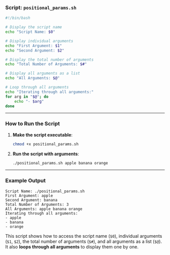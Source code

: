 ### **Script: `positional_params.sh`**
```bash
#!/bin/bash

# Display the script name
echo "Script Name: $0"

# Display individual arguments
echo "First Argument: $1"
echo "Second Argument: $2"

# Display the total number of arguments
echo "Total Number of Arguments: $#"

# Display all arguments as a list
echo "All Arguments: $@"

# Loop through all arguments
echo "Iterating through all arguments:"
for arg in "$@"; do
    echo "- $arg"
done
```

---

### **How to Run the Script**
1. **Make the script executable**:
   ```bash
   chmod +x positional_params.sh
   ```
2. **Run the script with arguments**:
   ```bash
   ./positional_params.sh apple banana orange
   ```

---

### **Example Output**
```
Script Name: ./positional_params.sh
First Argument: apple
Second Argument: banana
Total Number of Arguments: 3
All Arguments: apple banana orange
Iterating through all arguments:
- apple
- banana
- orange
```

This script shows how to access the script name (`$0`), individual arguments (`$1`, `$2`), the total number of arguments (`$#`), and all arguments as a list (`$@`). It also **loops through all arguments** to display them one by one.
